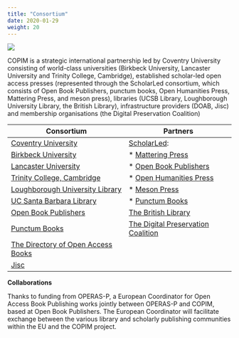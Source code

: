```yaml
---
title: "Consortium"
date: 2020-01-29
weight: 20
---
```

![](/images/All_COPIM_logos.png)

COPIM is a strategic international partnership led by Coventry University consisting of world-class universities (Birkbeck University, Lancaster University and Trinity College, Cambridge), established scholar-led open access presses (represented through the ScholarLed consortium, which consists of Open Book Publishers, punctum books, Open Humanities Press, Mattering Press, and meson press), libraries (UCSB Library, Loughborough University Library, the British Library), infrastructure providers (DOAB, Jisc) and membership organisations (the Digital Preservation Coalition)

<font size="1">

| **Consortium** | **Partners** |
| --------------| --------------| 
| [Coventry University](https://www.coventry.ac.uk/) | [ScholarLed](https://scholarled.org/): |
| [Birkbeck University](http://www.bbk.ac.uk/) |  * [Mattering Press](https://www.matteringpress.org/)
| [Lancaster University](https://www.lancaster.ac.uk/) |  * [Open Book Publishers](https://www.openbookpublishers.com/)|
| [Trinity College, Cambridge](https://www.trin.cam.ac.uk/) | * [Open Humanities Press](https://openhumanitiespress.org/)
| [Loughborough University Library](https://www.lboro.ac.uk/library/)| * [Meson Press](https://meson.press/)
| [UC Santa Barbara Library](https://www.library.ucsb.edu/) |  * [Punctum Books](https://punctumbooks.com/)
| [Open Book Publishers](https://www.openbookpublishers.com/)|[The British Library](https://www.bl.uk/)|
| [Punctum Books](https://punctumbooks.com/) |[The Digital Preservation Coalition](https://www.dpconline.org/) |
| [The Directory of Open Access Books](https://www.doabooks.org/) |
|[ Jisc ](https://www.jisc.ac.uk/)  | 

</font>

**Collaborations**

Thanks to funding from OPERAS-P, a European Coordinator for Open Access Book Publishing works jointly between OPERAS-P and COPIM, based at Open Book Publishers. The European Coordinator will facilitate exchange between the various library and scholarly publishing communities within the EU and the COPIM project. 
